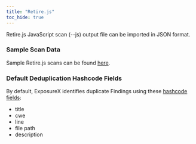 ```yaml
---
title: "Retire.js"
toc_hide: true
---
```

Retire.js JavaScript scan (\--js) output file can be imported in JSON format.

### Sample Scan Data
Sample Retire.js scans can be found [here](https://github.com/ExposureX/django-ExposureX/tree/master/unittests/scans/retirejs).

### Default Deduplication Hashcode Fields
By default, ExposureX identifies duplicate Findings using these [hashcode fields](https://docs.exposurex.com/en/working_with_findings/finding_deduplication/about_deduplication/):

- title
- cwe
- line
- file path
- description
